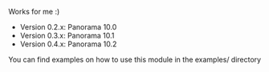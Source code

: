 Works for me :)

- Version 0.2.x: Panorama 10.0
- Version 0.3.x: Panorama 10.1
- Version 0.4.x: Panorama 10.2

You can find examples on how to use this module in the examples/ directory
